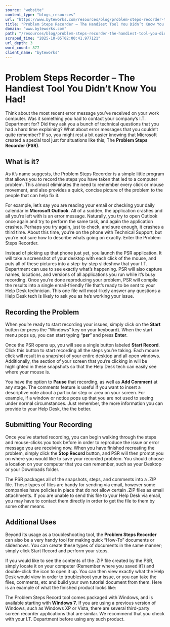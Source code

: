 ```yaml
---
source: "website"
content_type: "blogs_resources"
url: "https://www.byteworks.com/resources/blog/problem-steps-recorder-the-handiest-tool-you-didnt-know-you-had/"
title: "Problem Steps Recorder – The Handiest Tool You Didn’t Know You Had!"
domain: "www.byteworks.com"
path: "/resources/blog/problem-steps-recorder-the-handiest-tool-you-didnt-know-you-had/"
scraped_time: "2025-10-05T02:00:41.977121"
url_depth: 3
word_count: 877
client_name: "byteworks"
---
```


# Problem Steps Recorder – The Handiest Tool You Didn’t Know You Had!

Think about the most recent error message you’ve received on your work computer. Was it something you had to contact your company’s I.T. Department for? Did they ask you a bunch of technical questions that you had a hard time explaining? What about error messages that you couldn’t quite remember? If so, you might rest a bit easier knowing that Microsoft created a special tool just for situations like this; The **Problem Steps Recorder (PSR)**.

## What is it?

As it’s name suggests, the Problem Steps Recorder is a simple little program that allows you to record the steps you have taken that led to a computer problem. This almost eliminates the need to remember every click or mouse movement, and also provides a quick, concise picture of the problem to the people that can help fix it.

For example, let’s say you are reading your email or checking your daily calendar in **Microsoft Outlook**. All of a sudden, the application crashes and all you’re left with is an error message. Naturally, you try to open Outlook once again and try to perform the same task, and again the application crashes. Perhaps you try again, just to check, and sure enough, it crashes a third time. About this time, you’re on the phone with Technical Support, but you’re not sure how to describe whats going on exactly. Enter the Problem Steps Recorder.

Instead of picking up that phone just yet, you launch the PSR application. It will take a screenshot of your desktop with each click of the mouse, and puts all of these pictures into a step-by-step slideshow that your I.T. Department can use to see exactly what’s happening. PSR will also capture names, locations, and versions of all applications you run while it’s busy recording. Once you’re done reproducing your problem, PSR will compile the results into a single email-friendly file that’s ready to be sent to your Help Desk technician. This one file will most-likely answer any questions a Help Desk tech is likely to ask you as he’s working your issue.

## Recording the Problem

When you’re ready to start recording your issues, simply click on the **Start** button (or press the “Windows” key on your keyboard). When the start menu pops up, you can start typing “**psr**” and press **Enter**.

Once the PSR opens up, you will see a single button labeled **Start Record**. Click this button to start recording all the steps you’re taking. Each mouse click will result in a snapshot of your entire desktop and all open windows. Additionally, the section of your screen that you’re clicking in will be highlighted in these snapshots so that the Help Desk tech can easily see where your mouse is.

You have the option to **Pause** that recording, as well as **Add Comment** at any stage. The comments feature is useful if you want to insert a descriptive note about a particular step or area on your screen. For example, if a window or notice pops up that you are not used to seeing under normal circumstances. Just remember, the more information you can provide to your Help Desk, the the better.

## Submitting Your Recording

Once you’ve started recording, you can begin walking through the steps and mouse-clicks you took before in order to reproduce the issue or error message you are receiving now. When you have finished recreating the problem, simply click the **Stop Record** button, and PSR will then prompt you on where you would like to save your recorded problem. You should choose a location on your computer that you can remember, such as your Desktop or your Downloads folder.

The PSR packages all of the snapshots, steps, and comments into a .ZIP file. These types of files are handy for sending via email, however some companies have policies in place that do not allow certain .ZIP files as email attachments. If you are unable to send this file to your Help Desk via email, you may have to contact them directly in order to get the file to them by some other means.

## Additional Uses

Beyond its usage as a troubleshooting tool, the **Problem Steps Recorder** can also be a very handy tool for making quick “How-To” documents or slideshows. You can create these types of documents in the same manner; simply click Start Record and perform your steps.

If you would like to see the contents of the .ZIP file created by the PSR, simply locate it on your computer (Remember where you saved it?) and double-click the icon to open it up. You can then view exactly what the Help Desk would view in order to troubleshoot your issue, or you can take the files, comments, etc and build your own tutorial document from them. Here is an example of what the finished product looks like:

The Problem Steps Record tool comes packaged with Windows, and is available starting with **Windows 7**. If you are using a previous version of Windows, such as Windows XP or Vista, there are several third-party screen recorder applications that are similar. We recommend that you check with your I.T. Department before using any such product.
